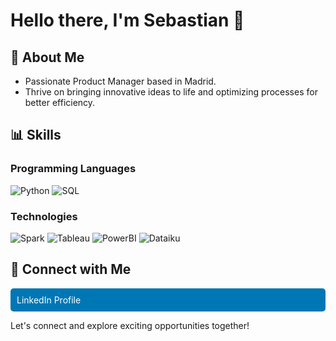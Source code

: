 # Hello there, I'm Sebastian 👋 

## 🚀 About Me

- Passionate Product Manager based in Madrid. 
- Thrive on bringing innovative ideas to life and optimizing processes for better efficiency.

## 📊 Skills

### Programming Languages
![Python](https://img.shields.io/badge/Python-3776AB?style=for-the-badge&logo=python&logoColor=white)
![SQL](https://img.shields.io/badge/SQL-4CAF50?style=for-the-badge&logo=sql&logoColor=white)

### Technologies
![Spark](https://img.shields.io/badge/Spark-E25A1C?style=for-the-badge&logo=apache%20spark&logoColor=white)
![Tableau](https://img.shields.io/badge/Tableau-E97627?style=for-the-badge&logo=tableau&logoColor=white)
![PowerBI](https://img.shields.io/badge/PowerBI-800080?style=for-the-badge&logo=powerbi&logoColor=white)
![Dataiku](https://img.shields.io/badge/Dataiku-008DBB?style=for-the-badge&logo=dataiku&logoColor=white)

## 🔗 Connect with Me
<div style="display: flex; flex-direction: row; gap: 10px; margin-top: 10px;">
  <div style="flex: 1; padding: 10px; background-color: #0077B5; border-radius: 5px;">
    <a href="https://www.linkedin.com/in/sebastian-hirsch-p/" style="color: white; text-decoration: none;">LinkedIn Profile</a>
  </div>
</div>
  
Let's connect and explore exciting opportunities together!
